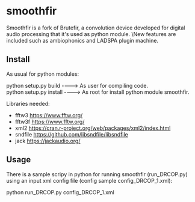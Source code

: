 # smoothfir
Smoothfir is a fork of Brutefir, a convolution device developed for digital audio processing that it's used as python module. \New features are included such as ambiophonics and LADSPA plugin machine.

## Install

As usual for python modules:

python setup.py build    ----> As user for compiling code.\
python setup.py install ----> As root for install python module smoothfir.

Libraries needed:

- fftw3     https://www.fftw.org/
- fftw3f    https://www.fftw.org/
- xml2      https://cran.r-project.org/web/packages/xml2/index.html
- sndfile   https://github.com/libsndfile/libsndfile
- jack      https://jackaudio.org/

## Usage

There is a sample scripy in python for running smoothfir (run_DRCOP.py) using an input xml config file (config sample config_DRCOP_1.xml):

python run_DRCOP.py config_DRCOP_1.xml

